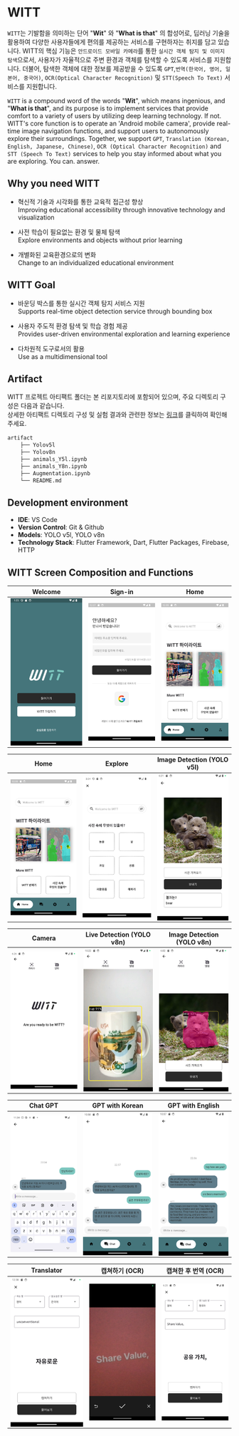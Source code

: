 # WITT

`WITT`는 기발함을 의미하는 단어 "**Wit**" 와 "**What is that**" 의 합성어로, 딥러닝 기술을 활용하여 다양한 사용자들에게 편의를 제공하는 서비스를 구현하자는 취지를 담고 있습니다. WITT의 핵심 기능은 `안드로이드 모바일 카메라`를 통한 `실시간 객체 탐지 및 이미지 탐색`으로서, 사용자가 자율적으로 주변 환경과 객체를 탐색할 수 있도록 서비스를 지원합니다. 더불어, 탐색한 객체에 대한 정보를 제공받을 수 있도록 `GPT`,`번역(한국어, 영어, 일본어, 중국어)`, `OCR(Optical Character Recognition)` 및 `STT(Speech To Text)` 서비스를 지원합니다.  

`WITT` is a compound word of the words "**Wit**", which means ingenious, and "**What is that**", and its purpose is to implement services that provide comfort to a variety of users by utilizing deep learning technology. If not. WITT's core function is to operate an 'Android mobile camera', provide real-time image navigation functions, and support users to autonomously explore their surroundings. Together, we support `GPT`, `Translation (Korean, English, Japanese, Chinese)`, `OCR (Optical Character Recognition)` and `STT (Speech To Text)` services to help you stay informed about what you are exploring. You can. answer.  

## Why you need WITT

* 혁신적 기술과 시각화를 통한 교육적 접근성 향상  
Improving educational accessibility through innovative technology and visualization  

* 사전 학습이 필요없는 환경 및 물체 탐색  
Explore environments and objects without prior learning  

* 개별화된 교육환경으로의 변화  
Change to an individualized educational environment  

## WITT Goal

* 바운딩 박스를 통한 실시간 객체 탐지 서비스 지원  
Supports real-time object detection service through bounding box  

* 사용자 주도적 환경 탐색 및 학습 경험 제공  
Provides user-driven environmental exploration and learning experience  

* 다차원적 도구로서의 활용  
Use as a multidimensional tool  

## Artifact

WITT 프로젝트 아티팩트 폴더는 본 리포지토리에 포함되어 있으며, 주요 디렉토리 구성은 다음과 같습니다.  
상세한 아티팩트 디렉토리 구성 및 실험 결과와 관련한 정보는 [링크](https://github.com/CAVASOL/witt/tree/main/artifact)를 클릭하여 확인해 주세요.

```
artifact
    ├── Yolov5l
    ├── Yolov8n
    ├── animals_Y5l.ipynb
    ├── animals_Y8n.ipynb
    ├── Augmentation.ipynb
    └── README.md
```

## Development environment

* **IDE**: VS Code  
* **Version Control**: Git & Github  
* **Models**: YOLO v5l, YOLO v8n  
* **Technology Stack**: Flutter Framework, Dart, Flutter Packages, Firebase, HTTP  

## WITT Screen Composition and Functions

| **Welcome** |  **Sign-in**  |  **Home** |
| :---:|:---:|:---:|
| <img align="center" alt="WITT application welcome screen image" src="./pics/welcome.png" width="240px" /> | <img align="center" alt="WITT application sign-in screen image" src="./pics/signin.png" width="240px" /> | <img align="center" alt="WITT application home screen image" src="./pics/home.png" width="240px" /> |

| **Home** | **Explore** | **Image Detection** (YOLO v5l)  |
| :---:|:---:|:---:|
| <img align="center" alt="WITT application home screen image" src="./pics/home.png" width="240px" /> | <img align="center" alt="WITT application explore screen image" src="./pics/explore.png" width="240px" /> | <img align="center" alt="WITT application object detection results as label screen image" src="./pics/gallery_image.png" width="240px" /> |

| **Camera** | **Live Detection** (YOLO v8n) | **Image Detection** (YOLO v8n) |
| :---:|:---:|:---:|
| <img align="center" alt="WITT application camera screen image" src="./pics/camera.png" width="240px" /> | <img align="center" alt="WITT application camera live detetion screen image" src="./pics/live.png" width="240px" /> | <img align="center" alt="WITT application image object detection screen image" src="./pics/gallery.png" width="240px" /> |

| **Chat GPT** | **GPT with Korean** | **GPT with English**  |
| :---:|:---:|:---:|
| <img align="center" alt="WITT application chat gpt screen image" src="./pics/gpt.png" width="240px" /> | <img align="center" alt="WITT application gpt with Korean screen image" src="./pics/gpt_kor.png" width="240px" /> |<img align="center" alt="WITT application gpt with English screen image" src="./pics/gpt_en.png" width="240px" /> |

| **Translator** | **캡쳐하기** (OCR) | **캡쳐한 후 번역** (OCR) |
| :---:|:---:|:---:|
| <img align="center" alt="WITT application translator screen image" src="./pics/ocr_stt_translate.png" width="240px" /> | <img align="center" alt="WITT application optical character recognition image capture screen image" src="./pics/ocr.png" width="240px" /> | <img align="center" alt="WITT application optical character recognition results screen image" src="./pics/ocr_res.png" width="240px" /> |
